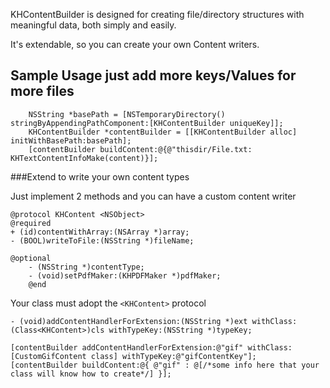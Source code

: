 
KHContentBuilder is designed for creating file/directory structures with meaningful data, both simply and easily. 

It's extendable, so you can create your own Content writers. 

## Sample Usage just add more keys/Values for more files


		NSString *basePath = [NSTemporaryDirectory() stringByAppendingPathComponent:[KHContentBuilder uniqueKey]];
		KHContentBuilder *contentBuilder = [[KHContentBuilder alloc] initWithBasePath:basePath];
		[contentBuilder buildContent:@{@"thisdir/File.txt: KHTextContentInfoMake(content)}];
		
    

###Extend to write your own content types
	
Just implement 2 methods and you can have a custom content writer


    @protocol KHContent <NSObject>
    @required
    + (id)contentWithArray:(NSArray *)array;
    - (BOOL)writeToFile:(NSString *)fileName;
    
    @optional
		- (NSString *)contentType;
		- (void)setPdfMaker:(KHPDFMaker *)pdfMaker;
		@end
	

Your class must adopt the `<KHContent>` protocol
	
    - (void)addContentHandlerForExtension:(NSString *)ext withClass:(Class<KHContent>)cls withTypeKey:(NSString *)typeKey;

    [contentBuilder addContentHandlerForExtension:@"gif" withClass:[CustomGifContent class] withTypeKey:@"gifContentKey"];
    [contentBuilder buildContent:@{ @"gif" : @[/*some info here that your class will know how to create*/] }];



